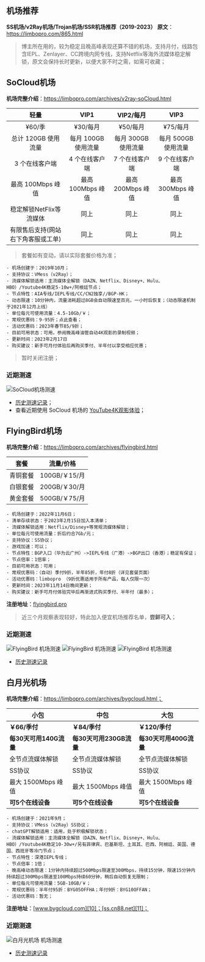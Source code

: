 ## 机场推荐
**SS机场/v2Ray机场/Trojan机场/SSR机场推荐（2019-2023）**
**原文**：https://limbopro.com/865.html

> 博主所在用的，较为稳定且晚高峰表现还算不错的机场，支持月付，线路包含IEPL、Zenlayer、CC跨境内网专线，支持Netflix等海外流媒体稳定解锁，原文会保持长时更新，以便大家不时之需，如需可收藏；


## SoCloud机场

**机场完整介绍**：https://limbopro.com/archives/v2ray-soCloud.html

|              **轻量**              |      **VIP1**       |    **VIP2**/每月    |      **VIP3**       |
| :--------------------------------: | :-----------------: | :-----------------: | :-----------------: |
|               ¥60/季               |      ¥30/每月       |      ¥50/每月       |      ¥75/每月       |
|        总计 120GB 使用流量         | 每月 100GB 使用流量 | 每月 300GB 使用流量 | 每月 500GB 使用流量 |
|           3 个在线客户端           |   4 个在线客户端    |   7 个在线客户端    |   9 个在线客户端    |
|         最高 100Mbps 峰值          |  最高 100Mbps 峰值  |  最高 200Mbps 峰值  |  最高 300Mbps 峰值  |
|      稳定解锁NetFlix等流媒体       |        同上         |        同上         |        同上         |
| 有限售后支持(网站右下角客服或工单) |        同上         |        同上         |        同上         |


> 套餐如有变动，请以实际套餐价格为准；


```
- 机场创建于：2019年10月；
- 支持协议：VMess（v2Ray）；
- 流媒体解锁适用：主流媒体全解锁（DAZN、Netflix、Disney+、Hulu、HBO）/Youtube4K稳定5-10w+/阿根廷节点；
- 节点特性：AIA专线/IEPL专线/CC/CN2独享//BGP-HK；
- 动态限速：10分钟内，流量消耗超过8GB会自动限速至百兆，一小时后恢复；（动态限速机制于2021年12月上线）
- 单位每元可使用流量：4.5-10Gb/￥；
- 常规优惠码：9-95折；点此查看；
- 活动优惠码：2023年春节85/9折；
- 目前可用状态：可用，参阅晚高峰油管自动4K观影的录制视频；
- 更新时间：2023年2月17日
- 购买建议：新手可月付体验后再购买季付、半年付以享受相应优惠；
```

> 暂时关闭注册；

### 近期测速

![SoCloud机场测速][3]
- [历史测速记录](https://limbopro.com/archives/v2ray-soCloud.html)；
- 查看近期使用 SoCloud 机场的 [YouTube4K观影体验](https://www.youtube.com/watch?v=ZFquaCadgPE&list=PLLKxTOiRkpR_kzo9UeVpGxjjyP17XT95s&index=2)；



## FlyingBird机场

**机场完整介绍**：https://limbopro.com/archives/flyingbird.html



| 套餐     | 流量/价格     |
| -------- | ------------- |
| 青铜套餐 | 100GB/￥15/月 |
| 白银套餐 | 200GB/￥30/月 |
| 黄金套餐 | 500GB/￥75/月 |

```
- 机场创建于：2022年11月6日；
- 清单存续状态：于2023年2月15日加入本清单；
- 流媒体解锁适用：Netflix/Disney+等常规流媒体解锁；
- 单位每元可使用流量：折后约合7Gb/元；
- 支持协议：SS协议；
- 游戏加速：可以；
- 节点特性：BGP入口（华为云广州）->IEPL专线（广港）->BGP出口（香港）；稳定有保证；
- 节点倍率：1倍率；
- 目前可用状态：可用；
- 常规优惠码：（自动）季付9折，半年85折，年付8折（详见套餐页面）
- 活动优惠码：limbopro （9折优惠适用于所有产品，每人仅限一次）
- 更新时间：2023年11月14日晚间更新；
- 购买建议：新手可月付体验完毕后再渐进式购买季付、半年付（最多）；
```

**注册地址**：[flyingbird.pro][5]


> 近三个月观察表现较好，特此加入便宜机场推荐名单，**尝鲜可入**；

### 近期测速
![FlyingBird 机场测速][9]
![FlyingBird 机场测速][8]
![FlyingBird 机场测速][6]
- [历史测速记录][7]

## 白月光机场

**机场完整介绍**：https://limbopro.com/archives/bygcloud.html；

| 小包  | 中包  | 大包  |
| --- | --- | --- |
| **￥66/季付** | **￥84/季付** | **￥120/季付** |
| **每30天可用140G流量** | **每30天可用230GB流量** | **每30天可用400G流量** |
| 全节点流媒体解锁 | 全节点流媒体解锁 | 全节点流媒体解锁 |
| SS协议 | SS协议 | SS协议 |
| 最大 1500Mbps 峰值 | 最大 1500Mbps 峰值 | 最大 1500Mbps 峰值 |
| **可5个在线设备** | **可5个在线设备** | **可5个在线设备** |


```
- 机场创建于：2021年9月；
- 支持协议：VMess（v2Ray）SS协议；
- chatGPT解锁适用：适用，处于积极解锁状态；
- 流媒体解锁适用：主流媒体全解锁（DAZN、Netflix、Disney+、Hulu、HBO）/Youtube4K稳定10-30w+/另有菲律宾、巴基斯坦、土耳其、巴西、阿根廷、英国、德国、西班牙等冷门节点；
- 节点特性：深港IEPL专线；
- 节点倍率：1倍；
- 晚高峰动态限速：1分钟内持续超过500Mbps限速至300Mbps，持续15分钟，限速15分钟内持续超过300Mbps限速至100Mbps持续60分钟，稍后自动恢复无限制；
- 单位每元可使用流量：5GB-10GB/￥；
- 常规优惠码：半年付95折：BYG05OFFHA；年付9折：BYG10OFFAN；
- 活动优惠码：暂无；
```

**注册地址**：[www.bygcloud.com][10]；[ss.cn88.net][11]；

### 近期测速

![白月光机场 机场测速][12]
- [历史测速记录][13]

[1]: https://limbopro.com/usr/uploads/2021/06/3408110024.png
[2]: https://limbopro.com/usr/uploads/2022/05/3253779772.png
[3]: https://limbopro.com/usr/uploads/2023/01/321171267.png
[4]: https://limbopro.com/usr/uploads/2022/11/1176485972.png
[5]: https://bit.ly/3K6t9Y9
[6]: https://limbopro.com/usr/uploads/2023/02/3078076463.png
[7]: https://limbopro.com/archives/flyingbird.html#gsc.tab=0
[8]: https://limbopro.com/usr/uploads/2023/06/3648845122.png
[9]: https://limbopro.com/usr/uploads/2023/11/436179506.png
[10]: https://www.bygcloud.com/#/register?code=Cq2gibBR
[11]: https://ss.cn88.net/#/register?code=Cq2gibBR
[12]: https://limbopro.com/usr/uploads/2023/11/2174497708.png
[13]: https://limbopro.com/archives/bygcloud.html
